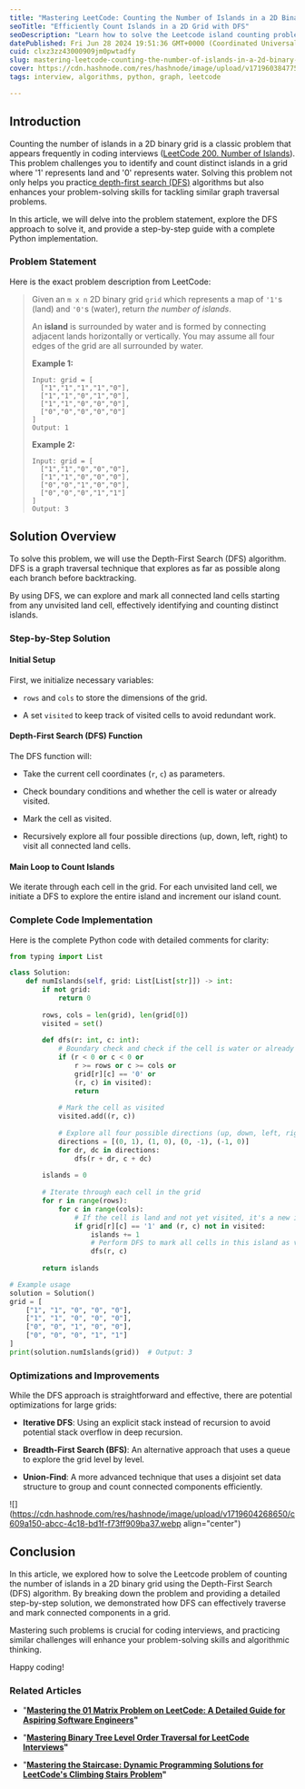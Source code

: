 ```yaml
---
title: "Mastering LeetCode: Counting the Number of Islands in a 2D Binary Grid"
seoTitle: "Efficiently Count Islands in a 2D Grid with DFS"
seoDescription: "Learn how to solve the Leetcode island counting problem using DFS. Step-by-step guide with Python code and detailed explanations."
datePublished: Fri Jun 28 2024 19:51:36 GMT+0000 (Coordinated Universal Time)
cuid: clxz3zz43000909jm0pwtadfy
slug: mastering-leetcode-counting-the-number-of-islands-in-a-2d-binary-grid
cover: https://cdn.hashnode.com/res/hashnode/image/upload/v1719603847752/2e3357c0-b68f-4bfc-9f7c-99f6170707e2.webp
tags: interview, algorithms, python, graph, leetcode

---
```


## Introduction

Counting the number of islands in a 2D binary grid is a classic problem that appears frequently in coding interviews ([LeetCode 200. Number of Islands](https://leetcode.com/problems/number-of-islands/description/)). This problem challenges you to identify and count distinct islands in a grid where '1' represents land and '0' represents water. Solving this problem not only helps you practic[e depth-first search (DFS)](https://en.wikipedia.org/wiki/Depth-first_search) algorithms but also enhances your problem-solving skills for tackling similar graph traversal problems.

In this article, we will delve into the problem statement, explore the DFS approach to solve it, and provide a step-by-step guide with a complete Python implementation.

### Problem Statement

Here is the exact problem description from LeetCode:

> Given an `m x n` 2D binary grid `grid` which represents a map of `'1'`s (land) and `'0'`s (water), return *the number of islands*.
> 
> An **island** is surrounded by water and is formed by connecting adjacent lands horizontally or vertically. You may assume all four edges of the grid are all surrounded by water.
> 
> **Example 1:**
> 
> ```plaintext
> Input: grid = [
>   ["1","1","1","1","0"],
>   ["1","1","0","1","0"],
>   ["1","1","0","0","0"],
>   ["0","0","0","0","0"]
> ]
> Output: 1
> ```
> 
> **Example 2:**
> 
> ```plaintext
> Input: grid = [
>   ["1","1","0","0","0"],
>   ["1","1","0","0","0"],
>   ["0","0","1","0","0"],
>   ["0","0","0","1","1"]
> ]
> Output: 3
> ```

## Solution Overview

To solve this problem, we will use the Depth-First Search (DFS) algorithm. DFS is a graph traversal technique that explores as far as possible along each branch before backtracking.

By using DFS, we can explore and mark all connected land cells starting from any unvisited land cell, effectively identifying and counting distinct islands.

### Step-by-Step Solution

#### Initial Setup

First, we initialize necessary variables:

* `rows` and `cols` to store the dimensions of the grid.
    
* A set `visited` to keep track of visited cells to avoid redundant work.
    

#### Depth-First Search (DFS) Function

The DFS function will:

* Take the current cell coordinates (`r`, `c`) as parameters.
    
* Check boundary conditions and whether the cell is water or already visited.
    
* Mark the cell as visited.
    
* Recursively explore all four possible directions (up, down, left, right) to visit all connected land cells.
    

#### Main Loop to Count Islands

We iterate through each cell in the grid. For each unvisited land cell, we initiate a DFS to explore the entire island and increment our island count.

### Complete Code Implementation

Here is the complete Python code with detailed comments for clarity:

```python
from typing import List

class Solution:
    def numIslands(self, grid: List[List[str]]) -> int:
        if not grid:
            return 0
        
        rows, cols = len(grid), len(grid[0])
        visited = set()
        
        def dfs(r: int, c: int):
            # Boundary check and check if the cell is water or already visited
            if (r < 0 or c < 0 or 
                r >= rows or c >= cols or 
                grid[r][c] == '0' or 
                (r, c) in visited):
                return
            
            # Mark the cell as visited
            visited.add((r, c))
            
            # Explore all four possible directions (up, down, left, right)
            directions = [(0, 1), (1, 0), (0, -1), (-1, 0)]
            for dr, dc in directions:
                dfs(r + dr, c + dc)
        
        islands = 0
        
        # Iterate through each cell in the grid
        for r in range(rows):
            for c in range(cols):
                # If the cell is land and not yet visited, it's a new island
                if grid[r][c] == '1' and (r, c) not in visited:
                    islands += 1
                    # Perform DFS to mark all cells in this island as visited
                    dfs(r, c)
        
        return islands

# Example usage
solution = Solution()
grid = [
    ["1", "1", "0", "0", "0"],
    ["1", "1", "0", "0", "0"],
    ["0", "0", "1", "0", "0"],
    ["0", "0", "0", "1", "1"]
]
print(solution.numIslands(grid))  # Output: 3
```

### Optimizations and Improvements

While the DFS approach is straightforward and effective, there are potential optimizations for large grids:

* **Iterative DFS**: Using an explicit stack instead of recursion to avoid potential stack overflow in deep recursion.
    
* **Breadth-First Search (BFS)**: An alternative approach that uses a queue to explore the grid level by level.
    
* **Union-Find**: A more advanced technique that uses a disjoint set data structure to group and count connected components efficiently.
    

![](https://cdn.hashnode.com/res/hashnode/image/upload/v1719604268650/c609a150-abcc-4c18-bd1f-f73ff909ba37.webp align="center")

## Conclusion

In this article, we explored how to solve the Leetcode problem of counting the number of islands in a 2D binary grid using the Depth-First Search (DFS) algorithm. By breaking down the problem and providing a detailed step-by-step solution, we demonstrated how DFS can effectively traverse and mark connected components in a grid.

Mastering such problems is crucial for coding interviews, and practicing similar challenges will enhance your problem-solving skills and algorithmic thinking.

Happy coding!

### Related Articles

* "[**Mastering the 01 Matrix Problem on LeetCode: A Detailed Guide for Aspiring Software Engineers**](https://blog.seancoughlin.me/mastering-the-01-matrix-problem-on-leetcode-a-detailed-guide-for-aspiring-software-engineers)**"**
    
* "[**Mastering Binary Tree Level Order Traversal for LeetCode Interviews**](https://blog.seancoughlin.me/mastering-binary-tree-level-order-traversal-for-leetcode-interviews)**"**
    
* "[**Mastering the Staircase: Dynamic Programming Solutions for LeetCode's Climbing Stairs Problem**](https://blog.seancoughlin.me/mastering-the-staircase-dynamic-programming-solutions-for-leetcodes-climbing-stairs-problem)**"**